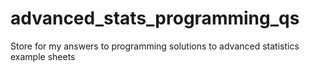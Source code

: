 # advanced_stats_programming_qs
Store for my answers to programming solutions to advanced statistics example sheets
